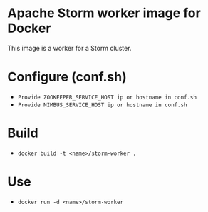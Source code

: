 # Apache Storm worker image for Docker

This image is a worker for a Storm cluster.

# Configure (conf.sh)

* ```Provide ZOOKEEPER_SERVICE_HOST ip or hostname in conf.sh```
* ```Provide NIMBUS_SERVICE_HOST ip or hostname in conf.sh```

# Build

* ```docker build -t <name>/storm-worker .```

# Use

* ```docker run -d <name>/storm-worker```
